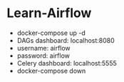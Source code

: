 # Learn-Airflow

- docker-compose up -d
- DAGs dashboard: localhost:8080
- username: airflow
- password: airflow
- Celery dashboard: localhost:5555
- docker-compose down